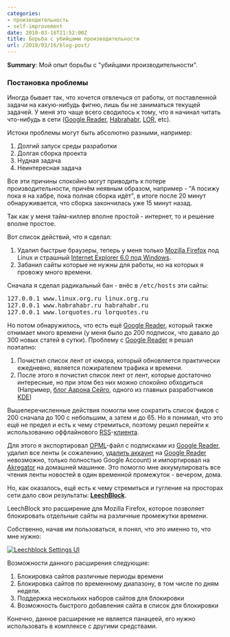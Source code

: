 ```yaml
---
categories:
- производительность
- self-improvement
date: 2010-03-16T21:52:00Z
title: Борьба с убийцами производительности
url: /2010/03/16/blog-post/
---
```


<p><strong>Summary</strong>: Мой опыт борьбы с &quot;убийцами производительности&quot;.</p>
<h3>Постановка проблемы</h3>
<p> Иногда бывает так, что хочется отвлечься от работы, от поставленной задачи на какую-нибудь фигню, лишь бы не заниматься текущей задачей. У меня это чаще всего сводилось к тому, что я начинал читать что-нибудь в сети (<a href="http://www.google.com/reader/view/" target="_blank">Google Reader</a>, <a href="http://habrahabr.ru/">Habrahabr</a>, <a href="http://www.linux.org.ru/">LOR</a>, etc). </p>
<p>Истоки проблемы могут быть абсолютно разными, например: </p>
<ol><li>Долгий запуск среды разработки </li>
<li>Долгая сборка проекта</li>
<li>Нудная задача</li>
<li>Неинтересная задача</li>
</ol>
<p>Все эти причины спокойно могут приводить к потере производительности, причём неявным образом, например - &quot;А посижу пока я на хабре, пока полная сборка идёт&quot;, в итоге после 20 минут обнаруживается, что сборка закончилась уже 15 минут назад.</p>
<p>Так как у меня тайм-киллер вполне простой - интернет, то и решение вполне простое.</p>
<p>Вот список действий, что я сделал:</p>
<ol><li>Удалил быстрые браузеры, теперь у меня только <a href="http://www.mozilla.com/firefox">Mozilla Firefox</a> под Linux и страшный <a href="http://www.microsoft.com/windows/ie/ie6/downloads/default.mspx">Internet Explorer 6.0 под Windows</a>.</li>
<li>Забанил сайты которые не нужны для работы, но на которых я провожу много времени.</li>
</ol>
<p>Сначала я сделал радикальный бан - внёс в <tt>/etc/hosts</tt> эти сайты:</p>
<pre class="brush: bash">
127.0.0.1 www.linux.org.ru linux.org.ru
127.0.0.1 www.habrahabr.ru habrahabr.ru
127.0.0.1 www.lorquotes.ru lorquotes.ru
</pre>
<p> Но потом обнаружилось, что есть ещё <a href="http://www.google.com/reader/view/">Google Reader</a>, который также отнимает много времени (у меня было до 200 подписок, что давало до 300 новых статей в сутки). Проблему с <a href="http://www.google.com/reader/view/">Google Reader</a> я решал поэтапно: </p>
<ol><li>Почистил список лент от юмора, который обновляется практически ежедневно, является пожирателем трафика и времени.</li>
<li>После этого я почистил список лент от лент, которые достаточно интересные, но при этом без них можно спокойно обходиться (Например, <a href="http://aseigo.blogspot.com/">блог Аарона Сейго</a>, одного из главных разработчиков <a href="http://www.kde.org/">KDE</a>)</li>
</ol>
<p>Вышеперечисленные действия помогли мне сократить список фидов с 200 сначала до 100 с небольшим, а затем и до 65. Но я понимал, что это ещё не предел и есть к чему стремиться, поэтому решил перейти к использованию оффлайнового <a href="http://www.whatisrss.com/">RSS</a>-<a href="http://en.wikipedia.org/wiki/RSS_Reader">клиента</a>. </p>
<p>Для этого я экспортировал <a href="http://www.opml.org/">OPML</a>-файл с подписками из <a href="http://www.google.com/reader/view/">Google Reader</a>, удалил все ленты (к сожалению, <a href="http://www.google.com/support/forum/p/reader/thread?tid=53c0b347fa8cd843&hl=en">удалить аккаунт</a> на <a href="http://www.google.com/reader/view/">Google Reader</a> невозможно, только полностью Google Account) и импортировал на <a href="http://userbase.kde.org/Akregator">Akregator</a> на домашней машинке. Это помогло мне аккумулировать все чтения ленты новостей в один временной промежуток - вечером, дома.</p>
<p>Но, как оказалось, ещё есть к чему стремиться и гугление на просторах сети дало свои результаты: <a href="http://www.proginosko.com/leechblock.html"><strong>LeechBlock</strong></a>.</p>
<p>LeechBlock это расширение для Mozilla Firefox, которое позволяет блокировать отдельные сайты на различные промежутки времени.</p>
<p>Собственно, начав им пользоваться, я понял, что это именно то, что мне нужно:</p>
<p> <a href="http://picasaweb.google.com/lh/photo/GiOXKIEw3fz0uoNMZxGTlg?authkey=Gv1sRgCOCWw8r8gI-DRQ&feat=embedwebsite"><img src="http://lh6.ggpht.com/_y8p0_dtMJ38/S56FpVJKVHI/AAAAAAAAA8Q/e6hTfBRPkRo/s800/leechblock.png" title="Leechblock Settings UI" alt="Leechblock Settings UI" /></a></p>
<p> Возможности данного расширения следующие: </p>
<ol><li>Блокировка сайтов различные периоды времени</li>
<li>Блокировка сайтов по временному диапазону, в том числе по дням недели.</li>
<li>Поддержка нескольких наборов сайтов для блокировки</li>
<li>Возможность быстрого добавления сайта в список для блокировки </li>
</ol>
<p>Конечно, данное расширение не является панацеей, его нужно использовать в комплексе с другими средствами.</p>
